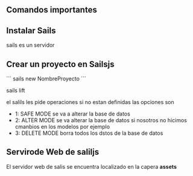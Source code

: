 ## Comandos importantes

## Instalar Sails

sails es un servidor 






## Crear un proyecto en  Sailsjs
´´´
sails new NombreProyecto
´´´

sails lift

el salils les pide operaciones si no estan definidas las opciones son 
- 1: SAFE MODE se va a alterar la base de datos
- 2: ALTER MODE se va alterar la base de datos si nosotros no hicimos cmanbios en los modelos por ejemplo
- 3: DELETE MODE borra todos los dstos de la base de datos 

## Servirode Web de saliljs
El servidor web de salis se encuentra localizado en la capera **assets**

